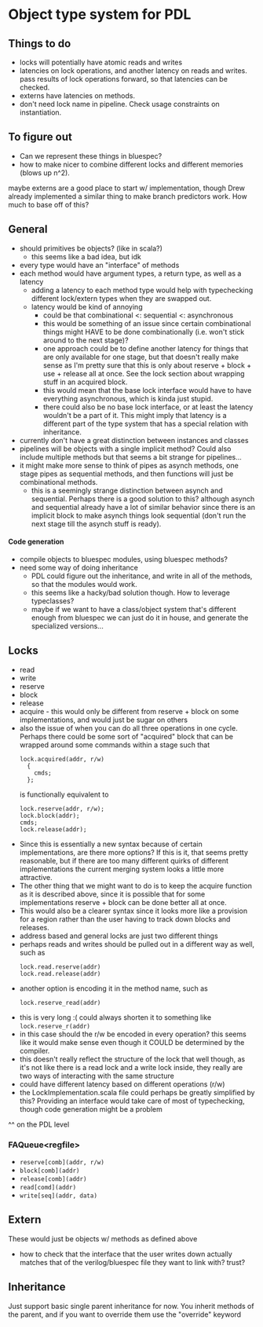 # Object type system for PDL

## Things to do
 + locks will potentially have atomic reads and writes
 + latencies on lock operations, and another latency on reads and writes. pass
   results of lock operations forward, so that latencies can be checked.
 + externs have latencies on methods.
 + don't need lock name in pipeline. Check usage constraints on
   instantiation.
   
## To figure out
 - Can we represent these things in bluespec?
 - how to make nicer to combine different locks and different memories (blows up
   n^2).



maybe externs are a good place to start w/ implementation, though Drew already
implemented a similar thing to make branch predictors work. How much to base off
of this?

## General
 - should primitives be objects? (like in scala?)
   + this seems like a bad idea, but idk
 - every type would have an "interface" of methods
 - each method would have argument types, a return type, as well as a latency
	 * adding a latency to each method type would help with typechecking
       different lock/extern types when they are swapped out.
	 * latency would be kind of annoying
		 - could be that combinational <: sequential <: asynchronous
		 - this would be something of an issue since certain combinational
           things might HAVE to be done combinationally (i.e. won't stick around
           to the next stage)? 
		 - one approach could be to define another latency for things that are
           only available for one stage, but that doesn't really make sense as
		   I'm pretty sure that this is only about reserve + block + use +
           release all at once. See the lock section about wrapping stuff in an
           acquired block.
		 - this would mean that the base lock interface would have to have
           everything asynchronous, which is kinda just stupid.
		 - there could also be no base lock interface, or at least the latency
           wouldn't be a part of it. This might imply that latency is a
           different part of the type system that has a special relation with
           inheritance.
 - currently don't have a great distinction between instances and classes
 - pipelines will be objects with a single implicit method? Could also include
   multiple methods but that seems a bit strange for pipelines...
 - it might make more sense to think of pipes as asynch methods, one stage pipes
   as sequential methods, and then functions will just be combinational
   methods.
    + this is a seemingly strange distinction between asynch and
      sequential. Perhaps there is a good solution to this? although asynch and
      sequential already have a lot of similar behavior since there is an
      implicit block to make asynch things look sequential (don't run the next
      stage till the asynch stuff is ready).

#### Code generation
 - compile objects to bluespec modules, using bluespec methods?
 - need some way of doing inheritance
   * PDL could figure out the inheritance, and write in all of the methods, so
     that the modules would work.
   * this seems like a hacky/bad solution though. How to leverage typeclasses?
   * maybe if we want to have a class/object system that's different enough from
     bluespec we can just do it in house, and generate the specialized
     versions...
 
## Locks
 - read
 - write
 - reserve
 - block
 - release
 - acquire - this would only be different from reserve + block on some
   implementations, and would just be sugar on others
 - also the issue of when you can do all three operations in one cycle. Perhaps
   there could be some sort of "acquired" block that can be wrapped around some
   commands within a stage such that
   ```
   lock.acquired(addr, r/w)
     {
	   cmds;
     };
   ```
   is functionally equivalent to
   ```
   lock.reserve(addr, r/w);
   lock.block(addr);
   cmds;
   lock.release(addr);
   ```
 - Since this is essentially a new syntax because of certain implementations,
   are there more options? If this is it, that seems pretty reasonable, but if
   there are too many different quirks of different implementations the current
   merging system looks a little more attractive.
 - The other thing that we might want to do is to keep the acquire function as
   it is described above, since it is possible that for some implementations
   reserve + block can be done better all at once.
 - This would also be a clearer syntax since it looks more like a provision for
   a region rather than the user having to track down blocks and releases.
 - address based and general locks are just two different things
 - perhaps reads and writes should be pulled out in a different way as well,
   such as
   ```
   lock.read.reserve(addr)
   lock.read.release(addr)
   ```
 - another option is encoding it in the method name, such as
   ```
   lock.reserve_read(addr)
   ```
 - this is very long :( could always shorten it to something like
   `lock.reserve_r(addr)`
 - in this case should the r/w be encoded in every operation? this seems like it
   would make sense even though it COULD be determined by the compiler.
 - this doesn't really reflect the structure of the lock that well though, as
   it's not like there is a read lock and a write lock inside, they really are
   two ways of interacting with the same structure
 - could have different latency based on different operations (r/w)
 - the LockImplementation.scala file could perhaps be greatly simplified by
   this? Providing an interface would take care of most of typechecking, though
   code generation might be a problem
 
 ^^ on the PDL level
   
### FAQueue&lt;regfile&gt;
 - `reserve[comb](addr, r/w)`
 - `block[comb](addr)`
 - `release[comb](addr)`
 - `read[comd](addr)`
 - `write[seq](addr, data)`
 
## Extern
These would just be objects w/ methods as defined above 

 + how to check that the interface that the user writes down actually matches
   that of the verilog/bluespec file they want to link with? trust?

## Inheritance
Just support basic single parent inheritance for now.
You inherit methods of the parent, and if you want to override them use the
"override" keyword
